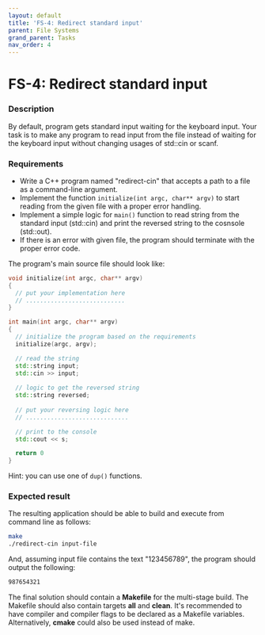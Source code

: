 ```yaml
---
layout: default
title: 'FS-4: Redirect standard input'
parent: File Systems
grand_parent: Tasks
nav_order: 4
---
```


# FS-4: Redirect standard input

### Description
By default, program gets standard input waiting for the keyboard input. Your task is to make any program to read input from the file instead of waiting for the keyboard input without changing usages of std::cin or scanf.

### Requirements

- Write a C++ program named "redirect-cin" that accepts a path to a file as a command-line argument.
- Implement the function `initialize(int argc, char** argv)` to start reading from the given file with a proper error handling.
- Implement a simple logic for `main()` function to read string from the standard input (std::cin) and print the reversed string to the cosnsole (std::out).
- If there is an error with given file, the program should terminate with the proper error code.

The program's main source file should look like:
```cpp
void initialize(int argc, char** argv)
{
  // put your implementation here 
  // ............................
}

int main(int argc, char** argv)
{
  // initialize the program based on the requirements
  initialize(argc, argv);

  // read the string 
  std::string input;
  std::cin >> input;
  
  // logic to get the reversed string
  std::string reversed;
  
  // put your reversing logic here
  // .............................

  // print to the console
  std::cout << s;

  return 0
}
```

Hint: you can use one of `dup()` functions.


### Expected result

The resulting application should be able to build and execute from command line as follows:

```sh
make
./redirect-cin input-file
```

And, assuming input file contains the text "123456789", the program should output the following:
```sh
987654321
```


The final solution should contain a **Makefile** for the multi-stage build. The Makefile should also contain targets **all** and **clean**. It's recommended to have compiler and compiler flags to be declared as a Makefile variables. Alternatively, **cmake** could also be used instead of make. 